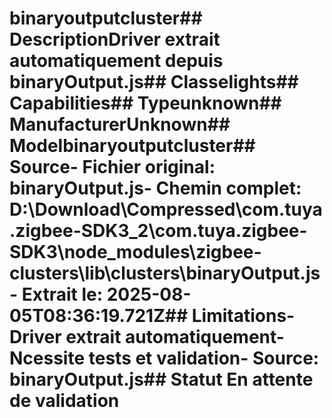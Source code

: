 # binaryoutputcluster##  DescriptionDriver extrait automatiquement depuis binaryOutput.js##  Classelights##  Capabilities##  Typeunknown##  ManufacturerUnknown##  Modelbinaryoutputcluster##  Source- **Fichier original**: binaryOutput.js- **Chemin complet**: D:\Download\Compressed\com.tuya.zigbee-SDK3_2\com.tuya.zigbee-SDK3\node_modules\zigbee-clusters\lib\clusters\binaryOutput.js- **Extrait le**: 2025-08-05T08:36:19.721Z##  Limitations- Driver extrait automatiquement- Ncessite tests et validation- Source: binaryOutput.js##  Statut En attente de validation